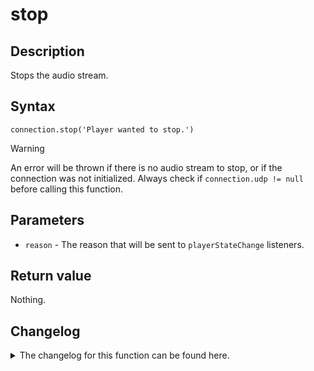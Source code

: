 # stop

## Description

Stops the audio stream.

## Syntax

```
connection.stop('Player wanted to stop.')
```

> [!WARNING]  
> An error will be thrown if there is no audio stream to stop, or if the connection was not initialized. Always check if `connection.udp != null` before calling this function.

## Parameters

- `reason` - The reason that will be sent to `playerStateChange` listeners.

## Return value

Nothing.

## Changelog
<details>

<summary>The changelog for this function can be found here.</summary>

### 1.0.0

- Initial implementation

### 1.0.4

- Added optional `reason` parameter

### 2.0.3

- This now resets `connection.statisticc` to its default values.

</details>
